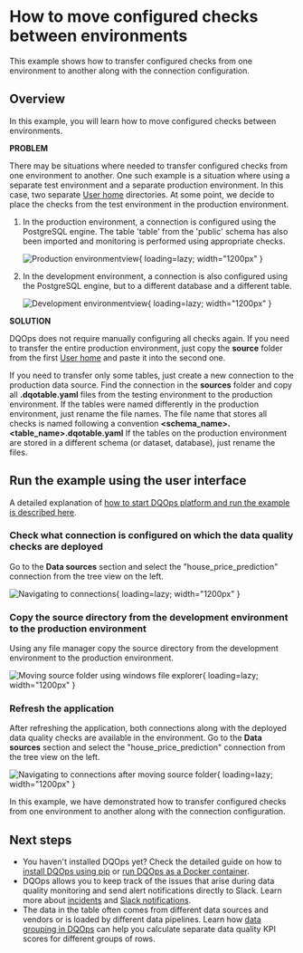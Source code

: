 # How to move configured checks between environments

This example shows how to transfer configured checks from one environment to another along with the connection configuration.

## Overview

In this example, you will learn how to move configured checks between environments.

**PROBLEM**

There may be situations where needed to transfer configured checks from one environment to another. 
One such example is a situation where using a separate test environment and a separate production environment. In this case, two separate [User home](../../dqo-concepts/dqops-user-home-folder.md) directories. 
At some point, we decide to place the checks from the test environment in the production environment.

1. In the production environment, a connection is configured using the PostgreSQL engine. The table 'table' from the 'public' schema has also been imported and monitoring is performed using appropriate checks.
    
    ![Production environmentview](https://dqops.com/docs/images/examples/navigate-to-connections-moving-environments-prod-view1.png){ loading=lazy; width="1200px" }

2. In the development environment, a connection is also configured using the PostgreSQL engine, but to a different database and a different table.
   
    ![Development environmentview](https://dqops.com/docs/images/examples/navigate-to-connections-moving-environments-dev-view1.png){ loading=lazy; width="1200px" }


**SOLUTION**

DQOps does not require manually configuring all checks again. 
If you need to transfer the entire production environment, just copy the **source** folder 
from the first [User home](../../dqo-concepts/dqops-user-home-folder.md) and paste it into the second one. 

If you need to transfer only some tables,
just create a new connection to the production data source.
Find the connection in the **sources** folder and copy all **.dqotable.yaml** files from the testing environment to the production environment.
If the tables were named differently in the production environment, just rename the file names.
The file name that stores all checks is named following a convention **<schema_name>.<table_name>.dqotable.yaml**
If the tables on the production environment are stored in a different schema (or dataset, database), just rename the files.

## Run the example using the user interface

A detailed explanation of [how to start DQOps platform and run the example is described here](../index.md#running-the-use-cases).

### Check what connection is configured on which the data quality checks are deployed

Go to the **Data sources** section and select the "house_price_prediction" connection from the tree view on the left.

![Navigating to connections](https://dqops.com/docs/images/examples/navigate-to-connections-moving-environments-prod-view1.png){ loading=lazy; width="1200px" }


### Copy the source directory from the development environment to the production environment

Using any file manager copy the source directory from the development environment to the production environment.

![Moving source folder using windows file explorer](https://dqops.com/docs/images/examples/moving-environments-using-windows-explorer2.png){ loading=lazy; width="1200px" }

### Refresh the application

After refreshing the application, both connections along with the deployed data quality checks are available in the environment.
Go to the **Data sources** section and select the "house_price_prediction" connection from the tree view on the left.

![Navigating to connections after moving source folder](https://dqops.com/docs/images/examples/navigate-to-connections-after-moving-environments-prod-view1.png){ loading=lazy; width="1200px" }

In this example, we have demonstrated how to transfer configured checks from one environment to another along with the connection configuration.

## Next steps

- You haven't installed DQOps yet? Check the detailed guide on how to [install DQOps using pip](../../dqops-installation/install-dqops-using-pip.md) or [run DQOps as a Docker container](../../dqops-installation/run-dqops-as-docker-container.md).
- DQOps allows you to keep track of the issues that arise during data quality monitoring and send alert notifications directly to Slack. Learn more about [incidents](../../working-with-dqo/managing-data-quality-incidents-with-dqops.md) and [Slack notifications](../../integrations/slack/configuring-slack-notifications.md).
- The data in the table often comes from different data sources and vendors or is loaded by different data pipelines. Learn how [data grouping in DQOps](../../working-with-dqo/set-up-data-grouping-for-data-quality-checks.md) can help you calculate separate data quality KPI scores for different groups of rows.